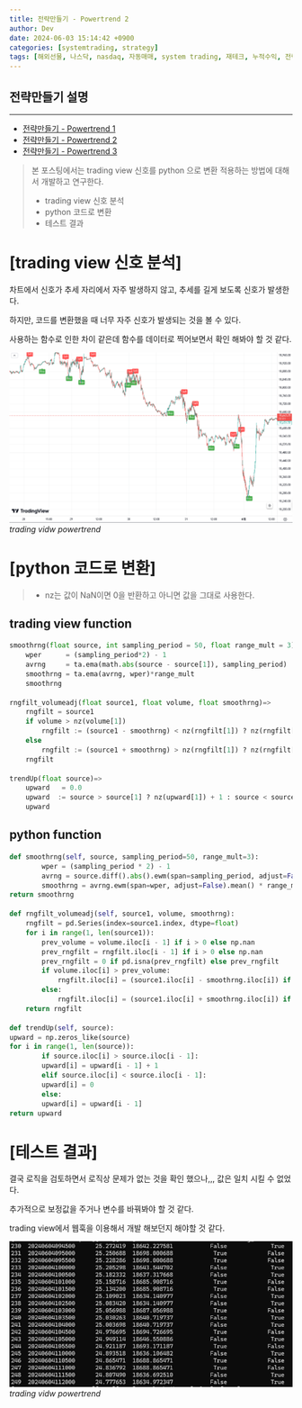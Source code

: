 ```yaml
---
title: 전략만들기 - Powertrend 2
author: Dev
date: 2024-06-03 15:14:42 +0900
categories: [systemtrading, strategy]
tags: [해외선물, 나스닥, nasdaq, 자동매매, system trading, 재테크, 누적수익, 전략, tradingview]
---
```

## 전략만들기 설명
---
- [전략만들기 - Powertrend 1](/posts/nasdaq-strategy-Powertrend/)
- [전략만들기 - Powertrend 2](/posts/nasdaq-strategy-Powertrend-func/)
- [전략만들기 - Powertrend 3](/posts/nasdaq-strategy-Powertrend-tradingview/)

> 본 포스팅에서는 trading view 신호를 python 으로 변환 적용하는 방법에 대해서 개발하고 연구한다.
> - trading view 신호 분석
> - python 코드로 변환
> - 테스트 결과

# [trading view 신호 분석]

차트에서 신호가 추세 자리에서 자주 발생하지 않고, 추세를 길게 보도록 신호가 발생한다.

하지만, 코드를 변환했을 때 너무 자주 신호가 발생되는 것을 볼 수 있다.

사용하는 함수로 인한 차이 같은데 함수를 데이터로 찍어보면서 확인 해봐야 할 것 같다.

![img](/assets/img/2024-06-03/2024-06-03-tradingview-powertrend.png)*trading vidw powertrend*


# [python 코드로 변환]
> - nz는 값이 NaN이면 0을 반환하고 아니면 값을 그대로 사용한다.
## trading view function
```python
smoothrng(float source, int sampling_period = 50, float range_mult = 3)=>
    wper      = (sampling_period*2) - 1
    avrng     = ta.ema(math.abs(source - source[1]), sampling_period)
    smoothrng = ta.ema(avrng, wper)*range_mult
    smoothrng

rngfilt_volumeadj(float source1, float volume, float smoothrng)=>
    rngfilt = source1
    if volume > nz(volume[1])
        rngfilt := (source1 - smoothrng) < nz(rngfilt[1]) ? nz(rngfilt[1]) : (source1 - smoothrng)
    else
        rngfilt := (source1 + smoothrng) > nz(rngfilt[1]) ? nz(rngfilt[1]) : (source1 + smoothrng)
    rngfilt

trendUp(float source)=>
    upward   = 0.0
    upward  := source > source[1] ? nz(upward[1]) + 1 : source < source[1] ? 0 : nz(upward[1])
    upward
```

## python function
```python
def smoothrng(self, source, sampling_period=50, range_mult=3):
        wper = (sampling_period * 2) - 1
        avrng = source.diff().abs().ewm(span=sampling_period, adjust=False).mean()
        smoothrng = avrng.ewm(span=wper, adjust=False).mean() * range_mult
return smoothrng

def rngfilt_volumeadj(self, source1, volume, smoothrng):
    rngfilt = pd.Series(index=source1.index, dtype=float)
    for i in range(1, len(source1)):
        prev_volume = volume.iloc[i - 1] if i > 0 else np.nan
        prev_rngfilt = rngfilt.iloc[i - 1] if i > 0 else np.nan
        prev_rngfilt = 0 if pd.isna(prev_rngfilt) else prev_rngfilt
        if volume.iloc[i] > prev_volume:
            rngfilt.iloc[i] = (source1.iloc[i] - smoothrng.iloc[i]) if (source1.iloc[i] - smoothrng.iloc[i]) < prev_rngfilt else prev_rngfilt
        else:
            rngfilt.iloc[i] = (source1.iloc[i] + smoothrng.iloc[i]) if (source1.iloc[i] + smoothrng.iloc[i]) > prev_rngfilt else prev_rngfilt
    return rngfilt

def trendUp(self, source):
upward = np.zeros_like(source)
for i in range(1, len(source)):
        if source.iloc[i] > source.iloc[i - 1]:
        upward[i] = upward[i - 1] + 1
        elif source.iloc[i] < source.iloc[i - 1]:
        upward[i] = 0
        else:
        upward[i] = upward[i - 1]
return upward

```

# [테스트 결과]

결국 로직을 검토하면서 로직상 문제가 없는 것을 확인 했으나,,, 값은 일치 시킬 수 없었다.

추가적으로 보정값을 주거나 변수를 바꿔봐야 할 것 같다.

trading view에서 웹훅을 이용해서 개발 해보던지 해야할 것 같다.

![img](/assets/img/2024-06-04/2024-06-04-027-test-result.png)*trading vidw powertrend*